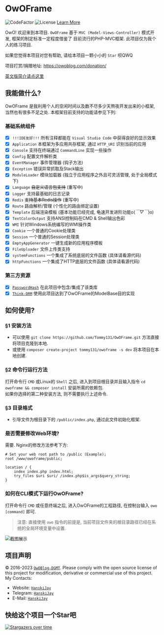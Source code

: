 # OwOFrame

![CodeFactor](https://www.codefactor.io/repository/github/tommy131/owoframe/badge) ![License](https://img.shields.io/badge/License-Apache%202.0-blue.svg) [Learn More](https://opensource.org/licenses/Apache-2.0)

OwO! 欢迎来到本项目. `OwOFrame` 基于 `MVC (Model-Views-Controller)` 模式开发, 框架的制定标准一定程度借鉴了 目前流行的PHP-MVC框架. 此项目仅为我个人的练习项目.  

如果您觉得本项目对您有帮助, 请给本项目一颗小小的 `Star` 呗QWQ

项目打赏/捐赠地址: <https://owoblog.com/donation/>

[英文版简介请点这里](README.md)

## 我能做什么?

OwOFrame 是我利用个人的空闲时间以及数不尽多少天熬夜开发出来的小框架, 当然也有很多不足之处. 本框架目前支持的功能请参见下列:

### 基础系统组件

- [x] `!!!IDE友好!!!`       所有注释都能在 `Visual Studio Code` 中获得良好的显示效果
- [x] `Application`         本框架为多应用共存框架, 通过 `HTTP_URI` 识别当前的应用
- [x] `Console`             支持在终端通过 `CommandLine` 实现一些操作
- [x] `Config`              配置文件解析类
- [x] `EventManager`        事件管理器 (钩子方法)
- [x] `Exception`           错误异常抓取及Stack输出
- [x] `ModuleLoader`        模块加载器 (独立于应用程序之外且可灵活管理, 处于全局模式下)
- [x] `Language`            ~~自定义语言包支持~~ (重写中)
- [x] `Logger`              支持最基础的日志记录
- [x] `Redis`               ~~支持基本Redis操作~~ (重写中)
- [x] `Route`               路由解析/管理 (个性化的路由绑定设置)
- [x] `Template`            后端渲染模板 (基本功能已经完成, 龟速开发进阶功能o(*￣▽￣*)o)
- [x] `TextColorOutput`     支持ANSI控制码在CMD & Shell输出色彩
- [x] `WMI`                 针对Windows系统编写的WMI操作类
- [x] `Cookie`              一个普通的Cookie处理类
- [x] `Session`             一个普通的Session处理类
- [x] `EmptyAppGenerator`   一键生成新的应用程序模板
- [x] `FileUploader`        文件上传类支持
- [x] `systemFunctions`     一个集成了系统底层的文件函数 (具体请看源代码)
- [x] `httpFunctions`       一个集成了HTTP底层的文件函数 (具体请看源代码)

### 第三方资源

- [x] [`PasswordHash`](http://www.openwall.com/phpass/) 在此项目中包含/集成了该类库
- [x] [`Think-ORM`](https://github.com/top-think/think-orm) 使用此项目达到了OwOFrame的ModelBase目的实现

## 如何使用?

### §1 安装方法

- 可以使用 `git clone https://github.com/Tommy131/OwOFrame.git` 方法直接将项目克隆到本地.  
- 或使用 `composer create-project tommy131/owoframe -s dev` 将本项目在本地创建.

### §2 命令行运行方法

打开命令行 `CMD` 或Linux的 `Shell` 之后, 进入到项目根目录并且输入指令 `cd owoframe && composer install` 安装所需的依赖包.  
如果你选择的第二种安装方法, 则不需要执行上述命令.

### §3 目录格式

- 引导文件为根目录下的 `/public/index.php`, 通过此文件初始化框架.

### 是否需要修改Web环境?

需要. Nginx的修改方法参考下方:

``` nginx
# Set your web root path to /public (Example);
root /www/owoframe/public;

location / {
    index index.php index.html;
    try_files $uri $uri/ /index.php$is_args$query_string;
}
```

### 如何在CLI模式下运行OwOFrame?

打开命令行 `CMD` 或任意终端之后, 进入OwOFrame的工程路径, 在控制台输入 `owo [command]` 即可.  
> 注意: 直接使用 `owo` 指令的前提是, 当前项目文件夹的根目录路径已经在系统的全局环境变量中设置.

![截图展示](.repo-data/Linux_owo_command.png)

## 项目声明

&copy; 2016-2023 [`OwOBlog-DGMT`](https://www.owoblog.com). Please comply with the open source license of this project for modification, derivative or commercial use of this project.  
My Contacts:

- Website: [`HanskiJay`](https://www.owoblog.com)
- Telegram: [`HanskiJay`](https://t.me/HanskiJay)
- E-Mail: [`HanskiJay`](mailto:support@owoblog.com)

## 快给这个项目一个Star吧

[![Stargazers over time](https://starchart.cc/Tommy131/OwOFrame.svg)](https://starchart.cc/Tommy131/OwOFrame)

